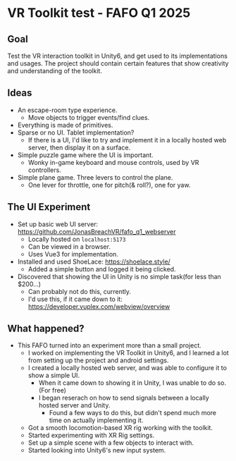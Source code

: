 # VR Toolkit test - FAFO Q1 2025
## Goal
Test the VR interaction toolkit in Unity6, and get used to its implementations and usages.
The project should contain certain features that show creativity and understanding of the toolkit.
## Ideas
- An escape-room type experience.
    - Move objects to trigger events/find clues.
- Everything is made of primitives.
- Sparse or no UI. Tablet implementation?
    - If there is a UI, I'd like to try and implement it in a locally hosted web server, then display it on a surface.
- Simple puzzle game where the UI is important.
    - Wonky in-game keyboard and mouse controls, used by VR controllers.
- Simple plane game. Three levers to control the plane.
    - One lever for throttle, one for pitch(& roll?), one for yaw.


## The UI Experiment
- Set up basic web UI server: https://github.com/JonasBreachVR/fafo_q1_webserver
  - Locally hosted on `localhost:5173`
  - Can be viewed in a browser.
  - Uses Vue3 for implementation.
- Installed and used ShoeLace: https://shoelace.style/
  - Added a simple button and logged it being clicked.
- Discovered that showing the UI in Unity is no simple task(for less than $200...)
  - Can probably not do this, currently.
  - I'd use this, if it came down to it: https://developer.vuplex.com/webview/overview

## What happened?

- This FAFO turned into an experiment more than a small project.
  - I worked on implementing the VR Toolkit in Unity6, and I learned a lot from setting up the project and android settings.
  - I created a locally hosted web server, and was able to configure it to show a simple UI.
    - When it came down to showing it in Unity, I was unable to do so. (For free)
    - I began reserach on how to send signals between a locally hosted server and Unity.
      - Found a few ways to do this, but didn't spend much more time on actually implementing it.
  - Got a smooth locomotion-based XR rig working with the toolkit.
  - Started experimenting with XR Rig settings.
  - Set up a simple scene with a few objects to interact with.
  - Started looking into Unity6's new input system.